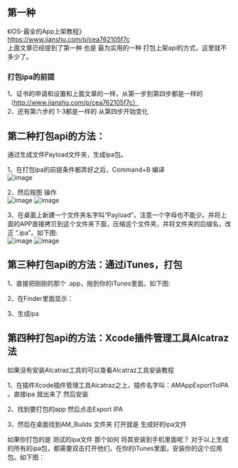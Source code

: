 ## 第一种
《iOS-最全的App上架教程》  
https://www.jianshu.com/p/cea762105f7c  
上面文章已经提到了第一种 也是 最为实用的一种 打包上架api的方式，这里就不多少了。  

### 打包ipa的前提

1、证书的申请和设置和上面文章的一样，从第一步到第四步都是一样的（http://www.jianshu.com/p/cea762105f7c）  
2、还有第六步的 1-3都是一样的 从第四步开始变化  

## 第二种打包api的方法：

通过生成文件Payload文件夹，生成ipa包。  

1、在打包ipa的前提条件都弄好之后，Command+B 编译  
![image](https://user-images.githubusercontent.com/3422640/35200851-04945448-ff50-11e7-84a3-11769b28f181.png)

2、然后按图 操作  
![image](https://user-images.githubusercontent.com/3422640/35200857-0ef634d8-ff50-11e7-9165-ed0214d5682e.png)
![image](https://user-images.githubusercontent.com/3422640/35200859-1c1a5e3c-ff50-11e7-8ab3-4465b6035a85.png)

3、在桌面上新建一个文件夹名字叫“Payload”，注意一个字母也不能少。并将上面的APP直接拷贝到这个文件夹下面，压缩这个文件夹，并将文件夹的后缀名，改正 “.ipa”。如下图:  
![image](https://user-images.githubusercontent.com/3422640/35200863-27ccfe56-ff50-11e7-8de6-c7e573194a1c.png)
![image](https://user-images.githubusercontent.com/3422640/35200884-6de7b9da-ff50-11e7-87dd-811fa01a0340.png)

## 第三种打包api的方法：通过iTunes，打包

1、直接把刚刚的那个 .app，拖到你的iTunes里面。如下图:

2、在Finder里面显示：

3、生成ipa

## 第四种打包api的方法：Xcode插件管理工具Alcatraz法

如果没有安装Alcatraz工具的可以查看Alcatraz工具安装教程

1、在插件Xcode插件管理工具Alcatraz之上，插件名字叫：AMAppExportToIPA 。直接ipa 就出来了 然后安装

2、找到要打包的app 然后点击Export IPA

3、然后在桌面找到AM_Builds 文件夹 打开就是 生成好的ipa文件


如果你打包的是 测试的ipa文件 那个如何 将其安装到手机里面呢？
对于以上生成的所有的ipa包，都需要双击打开他们，在你的iTunes里面，安装你的这个应用包。如下图：
